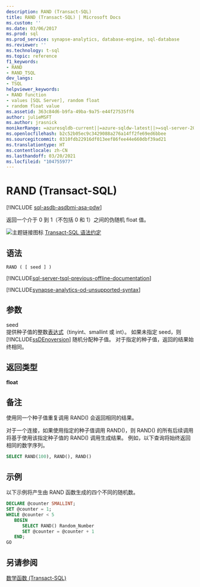 ```yaml
---
description: RAND (Transact-SQL)
title: RAND (Transact-SQL) | Microsoft Docs
ms.custom: ''
ms.date: 03/06/2017
ms.prod: sql
ms.prod_service: synapse-analytics, database-engine, sql-database
ms.reviewer: ''
ms.technology: t-sql
ms.topic: reference
f1_keywords:
- RAND
- RAND_TSQL
dev_langs:
- TSQL
helpviewer_keywords:
- RAND function
- values [SQL Server], random float
- random float value
ms.assetid: 363c84d6-b9fa-49ba-9a75-e44f27535ff6
author: julieMSFT
ms.author: jrasnick
monikerRange: =azuresqldb-current||=azure-sqldw-latest||>=sql-server-2016||>=sql-server-linux-2017||=azuresqldb-mi-current
ms.openlocfilehash: b2c52b05ec9c3429088a276a14ff2fe69ed6bbee
ms.sourcegitcommit: 0310fdb22916df013eef86fee44e660dbf39ad21
ms.translationtype: HT
ms.contentlocale: zh-CN
ms.lasthandoff: 03/20/2021
ms.locfileid: "104755977"
---
```

# <a name="rand-transact-sql"></a>RAND (Transact-SQL)
[!INCLUDE [sql-asdb-asdbmi-asa-pdw](../../includes/applies-to-version/sql-asdb-asdbmi-asa.md)]

  返回一个介于 0 到 1（不包括 0 和 1）之间的伪随机 float 值。  
  
 ![主题链接图标](../../database-engine/configure-windows/media/topic-link.gif "“主题链接”图标") [Transact-SQL 语法约定](../../t-sql/language-elements/transact-sql-syntax-conventions-transact-sql.md)  
  
## <a name="syntax"></a>语法  
  

```syntaxsql  
RAND ( [ seed ] )  
```  
  
[!INCLUDE[sql-server-tsql-previous-offline-documentation](../../includes/sql-server-tsql-previous-offline-documentation.md)]

[!INCLUDE[synapse-analytics-od-unsupported-syntax](../../includes/synapse-analytics-od-unsupported-syntax.md)]

## <a name="arguments"></a>参数
 seed  
 提供种子值的整数[表达式](../../t-sql/language-elements/expressions-transact-sql.md)（tinyint、smallint 或 int）。 如果未指定 seed，则 [!INCLUDE[ssDEnoversion](../../includes/ssdenoversion-md.md)] 随机分配种子值。 对于指定的种子值，返回的结果始终相同。  
  
## <a name="return-types"></a>返回类型  
 **float**  
  
## <a name="remarks"></a>备注  
 使用同一个种子值重复调用 RAND() 会返回相同的结果。  
  
 对于一个连接，如果使用指定的种子值调用 RAND()，则 RAND() 的所有后续调用将基于使用该指定种子值的 RAND() 调用生成结果。 例如，以下查询将始终返回相同的数字序列。  
  
```sql  
SELECT RAND(100), RAND(), RAND()   
```  
  
## <a name="examples"></a>示例  
 以下示例将产生由 RAND 函数生成的四个不同的随机数。  
  
```sql  
DECLARE @counter SMALLINT;  
SET @counter = 1;  
WHILE @counter < 5  
   BEGIN  
      SELECT RAND() Random_Number  
      SET @counter = @counter + 1  
   END;  
GO  
```  
  
## <a name="see-also"></a>另请参阅  
 [数学函数 (Transact-SQL)](../../t-sql/functions/mathematical-functions-transact-sql.md)  
  
  
